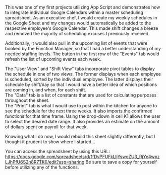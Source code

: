 This was one of my first projects utilizing App Script and demonstrates how to integrate individual Google Calendars within a master scheduling spreadsheet.  As an executive chef, I would create my weekly schedules in the Google Sheet and my changes would automatically be added to the respective employee's Google Calendar.  This made shift changes a breeze and removed the majority of scheduling excuses I previously received.

Additionally, it would also pull in the upcoming list of events that were booked by the Function Manager, so that I had a better understanding of my needed staffing levels.  The button in the first row of the "Events" tab would refresh the list of upcoming events each week.

The "User View" and "Shift View" tabs incorporate pivot tables to display the schedule in one of two views.  The former displays when each employee is scheduled, sorted by the individual employee.  The latter displays their schedule by shift/day so that I would have a better idea of which positions are coming in, and when, for each shift.  
The "Data" tab is a list of constants that are used for calculating purposes throughout the sheet.  
The "Print" tab is what I would use to post within the kitchen for anyone to see the schedule for the next three weeks.  It also imports the confirmed functions for that time frame.  Using the drop-down in cell K1 allows the user to select the desired date range.  It also provides an estimate on the amount of dollars spent on payroll for that week.  

Knowing what I do now, I would rebuild this sheet slightly differently, but I thought it prudent to show where I started...

You can access the spreadsheet by using this URL: https://docs.google.com/spreadsheets/d/1fDvPFUFkLljYswoZU3_RjYe4wpzLJhPfU6S2h8R7TK0/edit?usp=sharing
Be sure to save a copy for yourself before utilizing any of the functions.  

